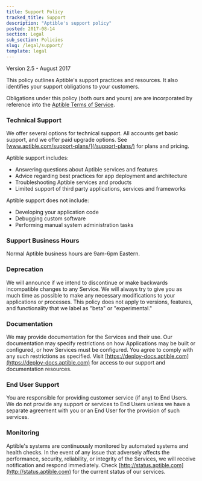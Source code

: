```yaml
---
title: Support Policy
tracked_title: Support
description: "Aptible's support policy"
posted: 2017-08-14
section: Legal
sub_section: Policies
slug: /legal/support/
template: legal
---
```

<!-- Reference Links -->
[Aptible Terms of Service]:/legal/terms-of-service

Version 2.5 - August 2017

This policy outlines Aptible's support practices and resources. It also identifies your support obligations to your customers. 

Obligations under this policy (both ours and yours) are are incorporated by reference into the [Aptible Terms of Service].

### Technical Support
We offer several options for technical support. All accounts get basic support, and we offer paid upgrade options. See [www.aptible.com/support-plans/](/support-plans/) for plans and pricing.

Aptible support includes:

- Answering questions about Aptible services and features
- Advice regarding best practices for app deployment and architecture
- Troubleshooting Aptible services and products
- Limited support of third party applications, services and frameworks

Aptible support does not include:

- Developing your application code
- Debugging custom software
- Performing manual system administration tasks

### Support Business Hours
Normal Aptible business hours are 9am-6pm Eastern.

### Deprecation
We will announce if we intend to discontinue or make backwards incompatible changes to any Service. We will always try to give you as much time as possible to make any necessary modifications to your applications or processes. This policy does not apply to versions, features, and functionality that we label as "beta" or "experimental."

### Documentation
We may provide documentation for the Services and their use. Our documentation may specify restrictions on how Applications may be built or configured, or how Services must be configured. You agree to comply with any such restrictions as specified. Visit [https://deploy-docs.aptible.com](https://deploy-docs.aptible.com) for access to our support and documentation resources.

### End User Support
You are responsible for providing customer service (if any) to End Users. We do not provide any support or services to End Users unless we have a separate agreement with you or an End User for the provision of such services.

### Monitoring
Aptible's systems are continuously monitored by automated systems and health checks. In the event of any issue that adversely affects the performance, security, reliability, or integrity of the Services, we will receive notification and respond immediately. Check [http://status.aptible.com](http://status.aptible.com) for the current status of our services.
